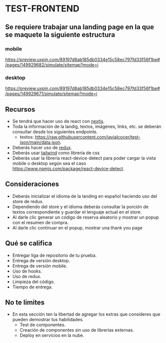 # TEST-FRONTEND

## Se requiere trabajar una landing page en la que se maquete la siguiente estructura

### mobile
https://preview.uxpin.com/89197d8ab185db0334e15c58ec797fd33f56f1be#/pages/149929682/simulate/sitemap?mode=i
### desktop
https://preview.uxpin.com/89197d8ab185db0334e15c58ec797fd33f56f1be#/pages/149929671/simulate/sitemap?mode=i

## Recursos

- Se tendrá que hacer uso de react con <a href="https://nextjs.org/">nextjs</a>.
- Toda la información de la landig, textos, imágenes, links, etc. se deberán consultar desde los siguientes endpoints.
  - textos: https://raw.githubusercontent.com/javialcocer/test-json/main/data.json.
- Deberás hacer uso de <a href="https://redux.js.org/">redux</a>.
- Deberás usar <a href="https://tailwindcss.com/">tailwind</a> como libreria de css
- Deberás usar la libreria react-device-detect para poder cargar la vista mobile o desktop según sea el caso https://www.npmjs.com/package/react-device-detect.

## Consideraciones
- Deberás inicializar el idioma de la landing en español haciendo uso del store de redux.
- Dependiendo del store y el idioma deberás consultar la porción de textos correspondiente y guardar el lenguaje actual en el store.
- Al darle clic generar un código de reserva aleatorio y mostrar un popup con el resumen de compra.
- Al darle clic continuar en el popup, mostrar una thank you page

## Qué se califica
- Entregar liga de repositorio de tu prueba.
- Entrega de versión desktop.
- Entrega de versión mobile.
- Uso de hooks.
- Uso de redux.
- Limpieza del código.
- Tiempo de entrega.

## No te limites 
- En esta sección ten la libertad de agregar los extras que consideres que pueden demostrar tus habilidades.
  - Test de componentes.
  - Creación de componentes sin uso de librerías externas.
  - Deploy en servicios en la nube.
